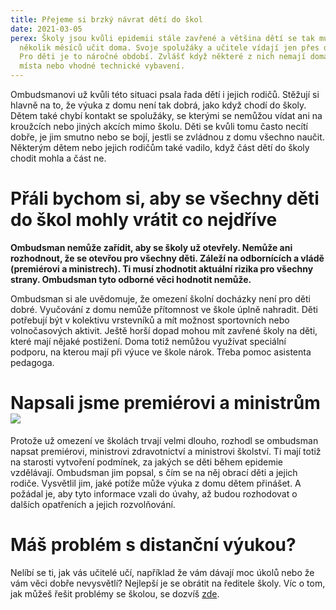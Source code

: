 ```yaml
---
title: Přejeme si brzký návrat dětí do škol
date: 2021-03-05
perex: Školy jsou kvůli epidemii stále zavřené a většina dětí se tak musí už
  několik měsíců učit doma. Svoje spolužáky a učitele vídají jen přes obrazovky.
  Pro děti je to náročné období. Zvlášť když některé z nich nemají doma dost
  místa nebo vhodné technické vybavení.
---
```

Ombudsmanovi už kvůli této situaci psala řada dětí i jejich rodičů. Stěžují si hlavně na to, že výuka z domu není tak dobrá, jako když chodí do školy. Dětem také chybí kontakt se spolužáky, se kterými se nemůžou vídat ani na kroužcích nebo jiných akcích mimo školu. Děti se kvůli tomu často necítí dobře, je jim smutno nebo se bojí, jestli se zvládnou z domu všechno naučit. Některým dětem nebo jejich rodičům také vadilo, když část dětí do školy chodit mohla a část ne. 

# Přáli bychom si, aby se všechny děti do škol mohly vrátit co nejdříve

**Ombudsman nemůže zařídit, aby se školy už otevřely. Nemůže ani rozhodnout, že se otevřou pro všechny děti. Záleží na odbornících a vládě (premiérovi a ministrech). Ti musí zhodnotit aktuální rizika pro všechny strany. Ombudsman tyto odborné věci hodnotit nemůže.** 

Ombudsman si ale uvědomuje, že omezení školní docházky není pro děti dobré. Vyučování z domu nemůže přítomnost ve škole úplně nahradit. Děti potřebují být v kolektivu vrstevníků a mít možnost sportovních nebo volnočasových aktivit. Ještě horší dopad mohou mít zavřené školy na děti, které mají nějaké postižení. Doma totiž nemůžou využívat speciální podporu, na kterou mají při výuce ve škole nárok. Třeba pomoc asistenta pedagoga. 

# Napsali jsme premiérovi a ministrům ![](/media/IMG_20210306_104915__1__01.jpg.jpg)

Protože už omezení ve školách trvají velmi dlouho, rozhodl se ombudsman napsat premiérovi, ministrovi zdravotnictví a ministrovi školství. Ti mají totiž na starosti vytvoření podmínek, za jakých se děti během epidemie vzdělávají. Ombudsman jim popsal, s čím se na něj obrací děti a jejich rodiče. Vysvětlil jim, jaké potíže může výuka z domu dětem přinášet. A požádal je, aby tyto informace vzali do úvahy, až budou rozhodovat o dalších opatřeních a jejich rozvolňování. 

# Máš problém s distanční výukou?

Nelíbí se ti, jak vás učitelé učí, například že vám dávají moc úkolů nebo že vám věci dobře nevysvětlí? Nejlepší je se obrátit na ředitele školy. Víc o tom, jak můžeš řešit problémy se školou, se dozvíš [zde](https://deti.ochrance.cz/pripady/skola/).